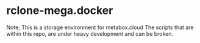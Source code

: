 # rclone-mega.docker
Note; This is a storage environment for metabox.cloud
The scripts that are within this repo, are under heavy development and can be broken.